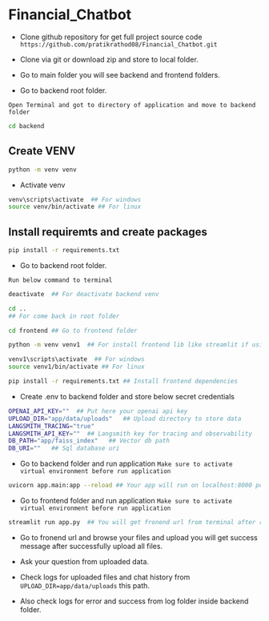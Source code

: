 # Financial_Chatbot

- Clone github repository for get full project source code `https://github.com/pratikrathod08/Financial_Chatbot.git`

- Clone via git or download zip and store to local folder. 

- Go to main folder you will see backend and frontend folders. 

- Go to backend root folder.

`Open Terminal and got to directory of application and move to backend folder `
```bash 
cd backend
```

## Create VENV

```bash 
python -m venv venv 
```

- Activate venv 
```bash 
venv\scripts\activate  ## For windows
source venv/bin/activate ## For linux
```

## Install requiremts and create packages 

```bash 
pip install -r requirements.txt
```

- Go to backend root folder.

`Run below command to terminal `
```bash  
deactivate  ## For deactivate backend venv
```

```bash
cd ..
## For come back in root folder
```

```bash 
cd frontend ## Go to frontend folder
```

```bash  
python -m venv venv1  ## For install frontend lib like streamlit if using node or other tech it id not required
```

```bash 
venv1\scripts\activate  ## For windows
source venv1/bin/activate ## For linux
```

```bash 
pip install -r requirements.txt ## Install frontend dependencies
```

- Create .env to backend folder and store below secret credentials 
```bash
OPENAI_API_KEY=""  ## Put here your openai api key
UPLOAD_DIR="app/data/uploads"   ## Upload directory to store data
LANGSMITH_TRACING="true"
LANGSMITH_API_KEY=""  ## Langsmith key for tracing and observability
DB_PATH="app/faiss_index"   ## Vector db path
DB_URI=""   ## Sql database uri

```

- Go to backend folder and run application 
`Make sure to activate virtual environment before run application`
```bash 
uvicorn app.main:app --reload ## Your app will run on localhost:8000 port
```

- Go to frontend folder and run application
`Make sure to activate virtual environment before run application`
```bash 
streamlit run app.py  ## You will get fronend url from terminal after run app 
```

- Go to fronend url and browse your files and upload you will get success message after successfully upload all files. 

- Ask your question from uploaded data. 

- Check logs for uploaded files and chat history from `UPLOAD_DIR=app/data/uploads` this path.
- Also check logs for error and success from log folder inside backend folder.